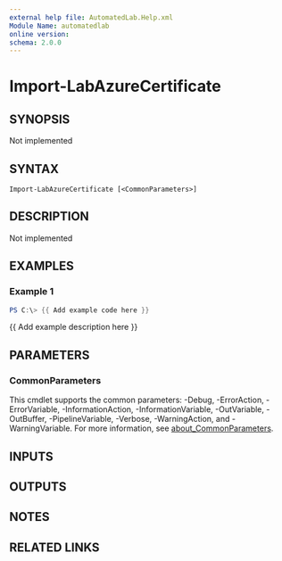 ```yaml
---
external help file: AutomatedLab.Help.xml
Module Name: automatedlab
online version:
schema: 2.0.0
---
```


# Import-LabAzureCertificate

## SYNOPSIS
Not implemented

## SYNTAX

```
Import-LabAzureCertificate [<CommonParameters>]
```

## DESCRIPTION
Not implemented

## EXAMPLES

### Example 1
```powershell
PS C:\> {{ Add example code here }}
```

{{ Add example description here }}

## PARAMETERS

### CommonParameters
This cmdlet supports the common parameters: -Debug, -ErrorAction, -ErrorVariable, -InformationAction, -InformationVariable, -OutVariable, -OutBuffer, -PipelineVariable, -Verbose, -WarningAction, and -WarningVariable. For more information, see [about_CommonParameters](http://go.microsoft.com/fwlink/?LinkID=113216).

## INPUTS

## OUTPUTS

## NOTES

## RELATED LINKS
